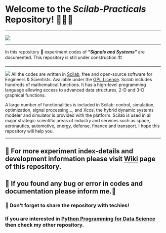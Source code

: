 # **Welcome to the _Scilab-Practicals_ Repository!** 🙏😎🎯
***
![](https://www.scilab.org/sites/default/files/signal-plot.png)
***
In this repository 📁 experiment codes of _**"Signals and Systems"**_ are documented. This repository is still under construction.🏗 
***
![](https://www.scilab.org/sites/all/themes/scilab/images/logo.png)
All the codes are written in [Scilab](https://www.scilab.org/), free and open-source software for Engineers & Scientists. Available under the [GPL License](https://www.gnu.org/licenses/gpl-2.0.en.html). Scilab includes hundreds of mathematical functions. It has a high-level programming language allowing access to advanced data structures, 2-D and 3-D graphical functions.

A large number of functionalities is included in Scilab: control, simulation, optimization, signal processing..., and Xcos, the hybrid dynamic systems modeler and simulator is provided with the platform. Scilab is used in all major strategic scientific areas of industry and services such as space, aeronautics, automotive, energy, defense, finance and transport. I hope this repository will help you. 
***
## 📌 For more experiment index-details and development information please visit [Wiki](https://github.com/pranavkhatale/Scilab-Practicals/wiki) page of this repository.
## 📌 If you found any bug or error in codes and documentation please inform me.📢
### 📌 Don't forget to share the repository with techies!
### If you are interested in [Python Programming for Data Science](https://github.com/pranavkhatale/Python-for-Data-Science-Documentation) then check my other repository.

